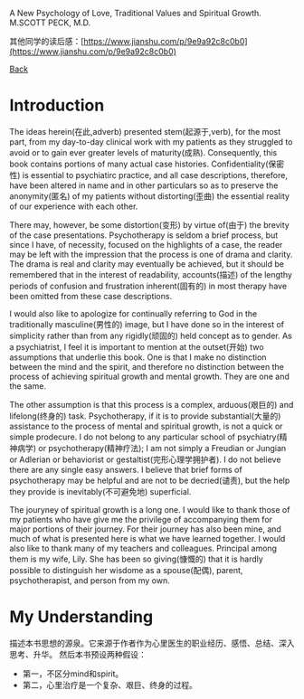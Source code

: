 A New Psychology of Love, Traditional Values and Spiritual Growth.
M.SCOTT PECK, M.D.

其他同学的读后感：[https://www.jianshu.com/p/9e9a92c8c0b0](https://www.jianshu.com/p/9e9a92c8c0b0)

[Back](README.md)
# Introduction
The ideas herein(在此,adverb) presented stem(起源于,verb), for the most part, from my day-to-day clinical work with my patients as they struggled to avoid or to gain ever greater levels of maturity(成熟). Consequently, this book contains portions of many actual case histories. Confidentiality(保密性) is essential to psychiatirc practice, and all case descriptions, therefore, have been altered in name and in other particulars so as to preserve the anonymity(匿名) of my patients without distorting(歪曲) the essential reality of our experience with each other.

There may, however, be some distortion(变形) by virtue of(由于) the brevity of the case presentations. Psychotherapy is seldom a brief process, but since I have, of necessity, focused on the highlights of a case, the reader may be left with the impression that the process is one of drama and clarity. The drama is real and clarity may eventually be achieved, but it should be remembered that in the interest of readability, accounts(描述) of the lengthy periods of confusion and frustration inherent(固有的) in most therapy have been omitted from these case descriptions.

I would also like to apologize for continually referring to God in the traditionally masculine(男性的) image, but I have done so in the interest of simplicity rather than from any rigidly(顽固的) held concept as to gender.
As a psychiatrist, I feel it is important to mention at the outset(开始) two assumptions that underlie this book. One is that I make no distinction between the mind and the spirit, and therefore no distinction between the process of achieving spiritual growth and mental growth. They are one and the same.

The other assumption is that this process is a complex, arduous(艰巨的) and lifelong(终身的) task. Psychotherapy, if it is to provide substantial(大量的) assistance to the process of mental and spiritual growth, is not a quick or simple prodecure. I do not belong to any particular school of psychiatry(精神病学) or psychotherapy(精神疗法); I am not simply a Freudian or Jungian or Adlerian or behaviorist or gestaltist(完形心理学拥护者). I do not believe there are any single easy answers. I believe that brief forms of psychotherapy may be helpful and are not to be decried(谴责), but the help they provide is inevitably(不可避免地) superficial.

The jouryney of spiritual growth is a long one. I would like to thank those of my patients who have give me the privilege of accompanying them for major portions of their journey. For their journey has also been mine, and much of what is presented here is what we have learned together. I would also like to thank many of my teachers and colleagues. Principal among them is my wife, Lily. She has been so giving(慷慨的) that it is hardly possible to distinguish her wisdome as a spouse(配偶), parent, psychotherapist, and person from my own.
# My Understanding
描述本书思想的源泉。它来源于作者作为心里医生的职业经历、感悟、总结、深入思考、升华。
然后本书预设两种假设：
* 第一，不区分mind和spirit。
* 第二，心里治疗是一个复杂、艰巨、终身的过程。